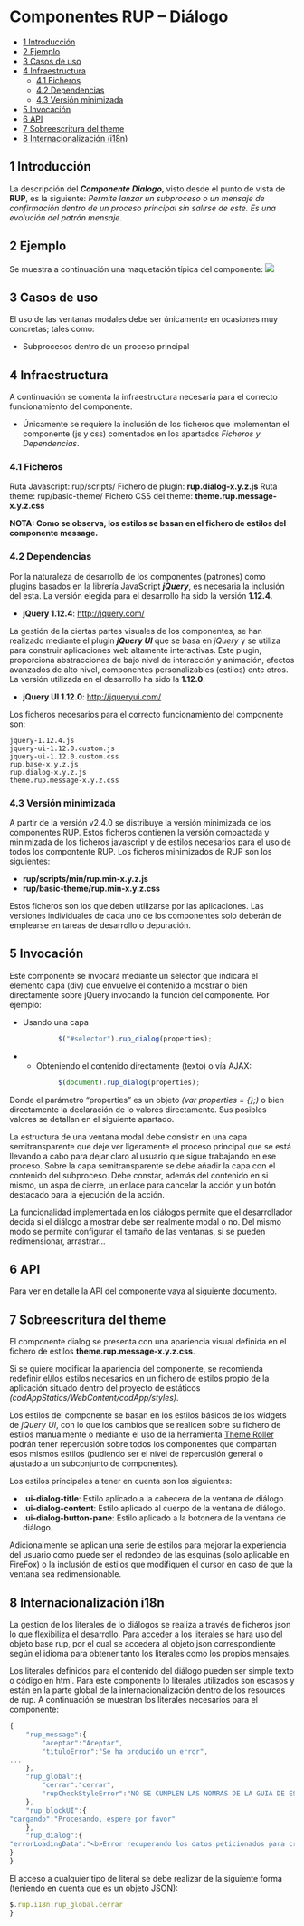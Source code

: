 #	Componentes RUP – Diálogo

<!-- MDTOC maxdepth:6 firsth1:1 numbering:0 flatten:0 bullets:1 updateOnSave:1 -->

   - [1   Introducción](#1-introducción)   
   - [2 Ejemplo](#2-ejemplo)   
   - [3 Casos de uso](#3-casos-de-uso)   
   - [4 Infraestructura](#4-infraestructura)   
      - [4.1 Ficheros](#4.1-ficheros)   
      - [4.2 Dependencias](#4.2-dependencias)   
      - [4.3 Versión minimizada](#4.3-versión-minimizada)   
   - [5 Invocación](#5-invocación)   
   - [6 API](#6-api)   
   - [7   Sobreescritura del theme](#7-sobreescritura-del-theme)   
   - [8   Internacionalización (i18n)](#8-internacionalización-i18n)   

<!-- /MDTOC -->

##	1	Introducción
La descripción del ***Componente Dialogo***, visto desde el punto de vista de **RUP**, es la siguiente:
	*Permite lanzar un subproceso o un mensaje de confirmación dentro de un proceso principal sin salirse de este. Es una evolución del patrón mensaje.*

##	2 Ejemplo
Se muestra a continuación una maquetación típica del componente:
![](img/rup.dialog_1.png)

## 3 Casos de uso
El uso de las ventanas modales debe ser únicamente en ocasiones muy concretas; tales como:
+	Subprocesos dentro de un proceso principal

##	4 Infraestructura
A continuación se comenta la infraestructura necesaria para el correcto funcionamiento del componente.
+	Únicamente se requiere la inclusión de los ficheros que implementan el componente (js y css) comentados en los apartados *Ficheros y Dependencias*.

###	4.1 Ficheros
Ruta Javascript: rup/scripts/
Fichero de plugin: **rup.dialog-x.y.z.js**
Ruta theme: rup/basic-theme/
Fichero CSS del theme: **theme.rup.message-x.y.z.css**

**NOTA: Como se observa, los estilos se basan en el fichero de estilos del componente message.**

###	4.2	Dependencias
Por la naturaleza de desarrollo de los componentes (patrones) como plugins basados en la librería JavaScript ***jQuery***, es necesaria la inclusión del esta. La versión elegida para el desarrollo ha sido la versión **1.12.4**.

+	**jQuery 1.12.4**: http://jquery.com/

La gestión de la ciertas partes visuales de los componentes, se han realizado mediante el plugin ***jQuery UI*** que se basa en *jQuery* y se utiliza para construir aplicaciones web altamente interactivas. Este plugin, proporciona abstracciones de bajo nivel de interacción y animación, efectos avanzados de alto nivel, componentes personalizables (estilos) ente otros. La versión utilizada en el desarrollo ha sido la **1.12.0**.

+	**jQuery UI 1.12.0**: http://jqueryui.com/

Los ficheros necesarios para el correcto funcionamiento del componente son:


    jquery-1.12.4.js
    jquery-ui-1.12.0.custom.js
    jquery-ui-1.12.0.custom.css
    rup.base-x.y.z.js
    rup.dialog-x.y.z.js
    theme.rup.message-x.y.z.css


###	4.3	Versión minimizada
A partir de la versión v2.4.0 se distribuye la versión minimizada de los componentes RUP. Estos ficheros contienen la versión compactada y minimizada de los ficheros javascript y de estilos necesarios para el uso de todos los compontente RUP.
Los ficheros minimizados de RUP son los siguientes:
+	**rup/scripts/min/rup.min-x.y.z.js**
+	**rup/basic-theme/rup.min-x.y.z.css**

Estos ficheros son los que deben utilizarse por las aplicaciones. Las versiones individuales de cada uno de los componentes solo deberán de emplearse en tareas de desarrollo o depuración.


##	5 Invocación
Este componente se invocará mediante un selector que indicará el elemento capa (div) que envuelve el contenido  a mostrar o bien directamente sobre jQuery invocando la función del componente. Por ejemplo:
+	Usando una capa
```javascript
			$("#selector").rup_dialog(properties);
```
+	+	Obteniendo el contenido directamente (texto) o vía AJAX:
```javascript
			$(document).rup_dialog(properties);
```
Donde el parámetro “properties” es un objeto *(var properties = {};)* o bien directamente la declaración de lo valores directamente. Sus posibles valores se detallan en el siguiente apartado.

La estructura de una ventana modal debe consistir en una capa semitransparente que deje ver ligeramente el proceso principal que se está llevando a cabo para dejar claro al  usuario que sigue trabajando en ese proceso. Sobre la capa semitransparente se debe añadir la capa con el contenido del subproceso. Debe constar, además del contenido en si mismo, un aspa de cierre, un enlace para cancelar la acción y un botón destacado para la ejecución de la acción.

La funcionalidad implementada en los diálogos permite que el desarrollador decida si el diálogo a mostrar debe ser realmente modal o no. Del mismo modo se permite configurar el tamaño de las ventanas, si se pueden redimensionar, arrastrar…

##	6 API

Para ver en detalle la API del componente vaya al siguiente [documento](../api/rup.dialog.md).

##	7	Sobreescritura del theme
El componente dialog se presenta con una apariencia visual definida en el fichero de estilos **theme.rup.message-x.y.z.css**.

Si se quiere modificar la apariencia del componente, se recomienda redefinir el/los estilos necesarios en un fichero de estilos propio de la aplicación situado dentro del proyecto de estáticos *(codAppStatics/WebContent/codApp/styles)*.

Los estilos del componente se basan en los estilos básicos de los widgets de *jQuery UI*, con lo que los cambios que se realicen sobre su fichero de estilos manualmente o mediante el uso de la herramienta [Theme Roller](http://jqueryui.com/themeroller/) podrán tener repercusión sobre todos los componentes que compartan esos mismos estilos (pudiendo ser el nivel de repercusión general o ajustado a un subconjunto de componentes).

Los estilos principales a tener en cuenta son los siguientes:
+	**.ui-dialog-title**: Estilo aplicado a la cabecera de la ventana de diálogo.
+	**.ui-dialog-content**: Estilo aplicado al cuerpo de la ventana de diálogo.
+	**.ui-dialog-button-pane**: Estilo aplicado a la botonera de la ventana de diálogo.

Adicionalmente se aplican una serie de estilos para mejorar la experiencia del usuario como puede ser el redondeo de las esquinas (sólo aplicable en FireFox) o la inclusión de estilos que modifiquen el cursor en caso de que la ventana sea redimensionable.

##	8	Internacionalización i18n
La gestion de los literales de lo diálogos se realiza a través de ficheros json lo que flexibiliza el desarrollo. Para acceder a los literales se hara uso del objeto base rup, por el cual se accedera al objeto json correspondiente según el idioma para obtener tanto los literales como los propios mensajes.

Los literales definidos para el contenido del diálogo pueden ser simple texto o código en html. Para este componente lo literales utilizados son escasos y están en la parte global de la internacionalización dentro de los resources de rup. A continuación se muestran los literales necesarios para el componente:
```javascript
{
	"rup_message":{
		"aceptar":"Aceptar",
		"tituloError":"Se ha producido un error",
...
	},
	"rup_global":{
		"cerrar":"cerrar",
		"rupCheckStyleError":"NO SE CUMPLEN LAS NOMRAS DE LA GUIA DE ESTILOS DE RUP. DEBE EXISTIR UNA ACCIÓN SECUNDARIA."
	},
	"rup_blockUI":{
"cargando":"Procesando, espere por favor"
	},
	"rup_dialog":{
"errorLoadingData":"<b>Error recuperando los datos peticionados para crear el diálogo.</b>"
}
}
```
El acceso a cualquier tipo de literal se debe realizar de la siguiente forma (teniendo en cuenta que es un objeto JSON):
```javascript
$.rup.i18n.rup_global.cerrar
}
```
